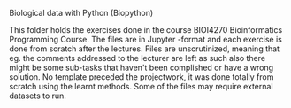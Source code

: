 Biological data with Python (Biopython)

This folder holds the exercises done in the course BIOI4270 Bioinformatics Programming Course.
The files are in Jupyter -format and each exercise is done from scratch after the lectures.
Files are unscrutinized, meaning that eg. the comments addressed to the lecturer are left as such
also there might be some sub-tasks that haven't been complished or have a wrong solution.
No template preceded the projectwork, it was done totally from scratch using the learnt methods.
Some of the files may require external datasets to run.
